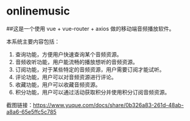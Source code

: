# onlinemusic

##这是一个使用 vue + vue-router + axios 做的移动端音频播放软件。

本系统主要内容包括：
1.	查询功能，方便用户快速查询某个音频资源。
2.	音频收听功能，用户能流畅的播放想听的音频资源。
3.	订阅功能，对于某些特定的音频资源，用户需要订阅才能试听。
4.	评论功能，用户可以对音频资源进行评论。
5.	收藏功能，用户可以收藏音频资源。
6.	积分功能，用户可以通过活动获取积分并使用积分订阅音频资源。

截图链接：https://www.yuque.com/docs/share/0b326a83-261d-48ab-a8a6-65e5ffc5c785
